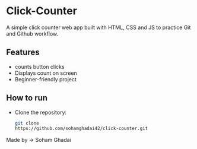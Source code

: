 # Click-Counter
A simple click counter web app built with HTML, CSS and JS to practice Git and Github workflow.
<br>
## Features
- counts button clicks
- Displays count on screen
- Beginner-friendly project

## How to run
- Clone the repository:
  ```bash
  git clone
  https://github.com/sohamghadai42/click-counter.git
  
Made by -> Soham Ghadai